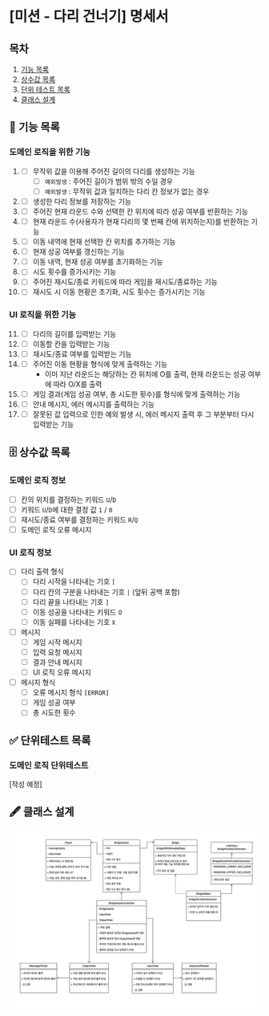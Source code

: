 # [미션 - 다리 건너기] 명세서

## 목차

1. [기능 목록](#-기능-목록)
2. [상수값 목록](#-상수값-목록)
3. [단위 테스트 목록](#-단위테스트-목록)
4. [클래스 설계](#-클래스-설계)

## 🚀 기능 목록

### 도메인 로직을 위한 기능

1.
     - [ ] 무작위 값을 이용해 주어진 길이의 다리를 생성하는 기능
       - [ ] `예외발생` : 주어진 길이가 범위 밖의 수일 경우
       - [ ] `예외발생` : 무작위 값과 일치하는 다리 칸 정보가 없는 경우
2.
    - [ ] 생성한 다리 정보를 저장하는 기능
3.
    - [ ] 주어진 현재 라운드 수와 선택한 칸 위치에 따라 성공 여부를 반환하는 기능
4.
    - [ ] 현재 라운드 수(사용자가 현재 다리의 몇 번째 칸에 위치하는지)를 반환하는 기능
5.
    - [ ] 이동 내역에 현재 선택한 칸 위치를 추가하는 기능
6.
    - [ ] 현재 성공 여부를 갱신하는 기능
7.
    - [ ] 이동 내역, 현재 성공 여부를 초기화하는 기능
8.
    - [ ] 시도 횟수를 증가시키는 기능
9.
    - [ ] 주어진 재시도/종료 키워드에 따라 게임을 재시도/종료하는 기능
10.
    - [ ] 재시도 시 이동 현황은 초기화, 시도 횟수는 증가시키는 기능

### UI 로직을 위한 기능

11.
    - [ ] 다리의 길이를 입력받는 기능
12.
    - [ ] 이동할 칸을 입력받는 기능
13.
    - [ ] 재시도/종료 여부를 입력받는 기능
14.
    - [ ] 주어진 이동 현황을 형식에 맞게 출력하는 기능
        - 이미 지난 라운드는 해당하는 칸 위치에 O를 출력, 현재 라운드는 성공 여부에 따라 O/X를 출력
15.
    - [ ] 게임 결과(게임 성공 여부, 총 시도한 횟수)를 형식에 맞게 출력하는 기능
16.
    - [ ] 안내 메시지, 에러 메시지를 출력하는 기능
17.
    - [ ] 잘못된 값 입력으로 인한 예외 발생 시, 에러 메시지 출력 후 그 부분부터 다시 입력받는 기능

## 🗄 상수값 목록

### 도메인 로직 정보

- [ ] 칸의 위치를 결정하는 키워드 `U`/`D`
- [ ] 키워드 `U`/`D`에 대한 결정 값 `1` / `0`
- [ ] 재시도/종료 여부를 결정하는 키워드 `R`/`Q`
- [ ] 도메인 로직 오류 메시지

### UI 로직 정보

- [ ] 다리 출력 형식
    - [ ] 다리 시작을 나타내는 기호 `[`
    - [ ] 다리 칸의 구분을 나타내는 기호 `|` (앞뒤 공백 포함)
    - [ ] 다리 끝을 나타내는 기호 `]`
    - [ ] 이동 성공을 나타내는 키워드 `O`
    - [ ] 이동 실패를 나타내는 기호 `X`
- [ ] 메시지
    - [ ] 게임 시작 메시지
    - [ ] 입력 요청 메시지
    - [ ] 결과 안내 메시지
    - [ ] UI 로직 오류 메시지
- [ ] 메시지 형식
    - [ ] 오류 메시지 형식 `[ERROR]`
    - [ ] 게임 성공 여부
    - [ ] 총 시도한 횟수

## ✅ 단위테스트 목록

### 도메인 로직 단위테스트

[작성 예정]

## 🖋 클래스 설계

![클래스 다이어그램](class-diagram.png)
